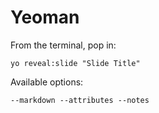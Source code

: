 
# Yeoman

From the terminal, pop in:

  ```yo reveal:slide "Slide Title"```

Available options:

 ```--markdown --attributes --notes```
